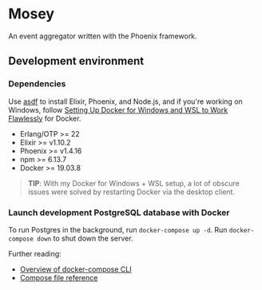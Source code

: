 # Mosey

An event aggregator written with the Phoenix framework.

## Development environment

### Dependencies

Use [asdf](https://asdf-vm.com/) to install Elixir, Phoenix, and Node.js, and if you're working on Windows, follow [Setting Up Docker for Windows and WSL to Work Flawlessly](https://nickjanetakis.com/blog/setting-up-docker-for-windows-and-wsl-to-work-flawlessly) for Docker.

- Erlang/OTP >= 22
- Elixir >= v1.10.2
- Phoenix >= v1.4.16
- npm >= 6.13.7
- Docker >= 19.03.8

> **TIP**: With my Docker for Windows + WSL setup, a lot of obscure issues were solved by restarting Docker via the desktop client.

### Launch development PostgreSQL database with Docker

To run Postgres in the background, run `docker-compose up -d`. Run `docker-compose down` to shut down the server.

Further reading:

- [Overview of docker-compose CLI](https://docs.docker.com/compose/reference/overview/)
- [Compose file reference](https://docs.docker.com/compose/compose-file/)
